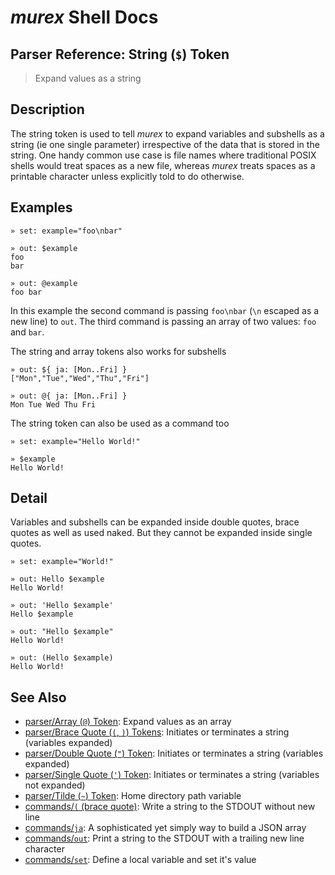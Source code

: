 # _murex_ Shell Docs

## Parser Reference: String (`$`) Token

> Expand values as a string

## Description

The string token is used to tell _murex_ to expand variables and subshells as a
string (ie one single parameter) irrespective of the data that is stored in the
string. One handy common use case is file names where traditional POSIX shells
would treat spaces as a new file, whereas _murex_ treats spaces as a printable
character unless explicitly told to do otherwise.

## Examples

    » set: example="foo\nbar"
    
    » out: $example
    foo
    bar
    
    » out: @example
    foo bar
    
In this example the second command is passing `foo\nbar` (`\n` escaped as a new
line) to `out`. The third command is passing an array of two values: `foo` and
`bar`.

The string and array tokens also works for subshells

    » out: ${ ja: [Mon..Fri] }
    ["Mon","Tue","Wed","Thu","Fri"]
    
    » out: @{ ja: [Mon..Fri] }
    Mon Tue Wed Thu Fri
    
The string token can also be used as a command too

    » set: example="Hello World!"
    
    » $example
    Hello World!

## Detail

Variables and subshells can be expanded inside double quotes, brace quotes as
well as used naked. But they cannot be expanded inside single quotes.

    » set: example="World!"
    
    » out: Hello $example
    Hello World!
    
    » out: 'Hello $example'
    Hello $example
    
    » out: "Hello $example"
    Hello World!
    
    » out: (Hello $example)
    Hello World!

## See Also

* [parser/Array (`@`) Token](../parser/array.md):
  Expand values as an array
* [parser/Brace Quote (`(`, `)`) Tokens](../parser/brace-quote.md):
  Initiates or terminates a string (variables expanded)
* [parser/Double Quote (`"`) Token](../parser/double-quote.md):
  Initiates or terminates a string (variables expanded)
* [parser/Single Quote (`'`) Token](../parser/single-quote.md):
  Initiates or terminates a string (variables not expanded)
* [parser/Tilde (`~`) Token](../parser/tilde.md):
  Home directory path variable
* [commands/`(` (brace quote)](../commands/brace-quote.md):
  Write a string to the STDOUT without new line
* [commands/`ja`](../commands/ja.md):
  A sophisticated yet simply way to build a JSON array
* [commands/`out`](../commands/out.md):
  Print a string to the STDOUT with a trailing new line character
* [commands/`set`](../commands/set.md):
  Define a local variable and set it's value